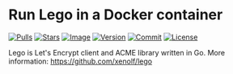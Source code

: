 # Run Lego in a Docker container

[![Pulls](https://img.shields.io/docker/pulls/zcalusic/lego.svg)](https://hub.docker.com/r/zcalusic/lego/)
[![Stars](https://img.shields.io/docker/stars/zcalusic/lego.svg)](https://hub.docker.com/r/zcalusic/lego/)
[![Image](https://images.microbadger.com/badges/image/zcalusic/lego.svg)](https://microbadger.com/images/zcalusic/lego/)
[![Version](https://images.microbadger.com/badges/version/zcalusic/lego.svg)](https://microbadger.com/images/zcalusic/lego/)
[![Commit](https://images.microbadger.com/badges/commit/zcalusic/lego.svg)](https://microbadger.com/images/zcalusic/lego/)
[![License](https://images.microbadger.com/badges/license/zcalusic/lego.svg)](https://microbadger.com/images/zcalusic/lego/)

Lego is Let's Encrypt client and ACME library written in Go. More information: https://github.com/xenolf/lego
